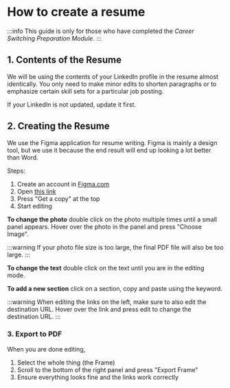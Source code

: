 # How to create a resume

:::info
This guide is only for those who have completed the _Career Switching Preparation Module_.
:::

## 1. Contents of the Resume

We will be using the contents of your LinkedIn profile in the resume almost identically. You only need to make minor edits to shorten paragraphs or to emphasize certain skill sets for a particular job posting.

If your LinkedIn is not updated, update it first.

## 2. Creating the Resume

We use the Figma application for resume writing. Figma is mainly a design tool, but we use it because the end result will end up looking a lot better than Word.

Steps:

1. Create an account in [Figma.com](https://www.figma.com)
2. Open [this link](https://www.figma.com/community/file/1146516158149783580)
3. Press "Get a copy" at the top
4. Start editing

**To change the photo** double click on the photo multiple times until a small panel appears. Hover over the photo in the panel and press "Choose Image".

:::warning
If your photo file size is too large, the final PDF file will also be too large.
:::

**To change the text** double click on the text until you are in the editing mode.

**To add a new section** click on a section, copy and paste using the keyword.

:::warning
When editing the links on the left, make sure to also edit the destination URL. Hover over the link and press edit to change the destination URL.
:::

### 3. Export to PDF

When you are done editing,

1. Select the whole thing (the Frame)
2. Scroll to the bottom of the right panel and press "Export Frame"
3. Ensure everything looks fine and the links work correctly

